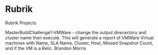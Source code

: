 # Rubrik
Rubrik Projects

MasterBuildChallenge1-VMWare - change the output direcectory and cluster name then execute.  This will generate a report of VMWare Virtual machines with Name, SLA Name, Cluster, Host, Missed Snapshot Count, and if the VM is a Relic. 
Brandon Morris
